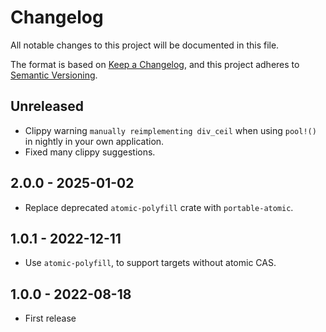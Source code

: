 # Changelog

All notable changes to this project will be documented in this file.

The format is based on [Keep a Changelog](https://keepachangelog.com/en/1.0.0/),
and this project adheres to [Semantic Versioning](https://semver.org/spec/v2.0.0.html).

## Unreleased 

- Clippy warning `manually reimplementing div_ceil` when using `pool!()` in nightly in your own application.
- Fixed many clippy suggestions.

## 2.0.0 - 2025-01-02

- Replace deprecated `atomic-polyfill` crate with `portable-atomic`.

## 1.0.1 - 2022-12-11

- Use `atomic-polyfill`, to support targets without atomic CAS.

## 1.0.0 - 2022-08-18

- First release
